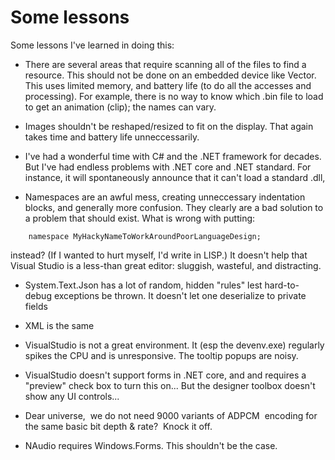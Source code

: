 ﻿# Some lessons
Some lessons I've learned in doing this:
* There are several areas that require scanning all of the files to find a
  resource.  This should not be done on an
  embedded device like Vector.  This uses limited memory, and battery life
  (to do all the accesses and processing).  For example, there is no way to
  know which .bin file to load to get an animation (clip); the names can vary.

* Images shouldn't be reshaped/resized to fit on the display.  That again takes
  time and battery life unneccessarily.

* I've had a wonderful time with C# and the .NET framework for decades.  But
  I've had endless problems with .NET core and .NET standard.  For instance, it
  will spontaneously announce that it can't load a standard .dll,

* Namespaces are an awful mess, creating unneccessary indentation blocks,
  and generally more confusion.  They clearly are a bad solution to a problem
  that should exist.  What is wrong with putting:
```
	namespace MyHackyNameToWorkAroundPoorLanguageDesign;
```
  instead?  (If I wanted to hurt myself, I'd write in LISP.)  It doesn't help
  that Visual Studio is a less-than great editor: sluggish, wasteful, and distracting.

* System.Text.Json has a lot of random, hidden "rules" lest hard-to-debug
  exceptions be thrown.  It doesn't let one deserialize to private fields

* XML is the same

* VisualStudio is not a great environment.  It (esp the devenv.exe) regularly
  spikes the CPU and is unresponsive.  The tooltip popups are noisy.
* VisualStudio doesn't  support forms in .NET core, and and requires a "preview"
  check box to turn this on... But the designer toolbox doesn't show any UI
  controls...

* Dear universe,  we do not need 9000 variants of ADPCM  encoding for the same
  basic bit depth & rate?  Knock it off.

* NAudio requires Windows.Forms.  This shouldn't be the case.
